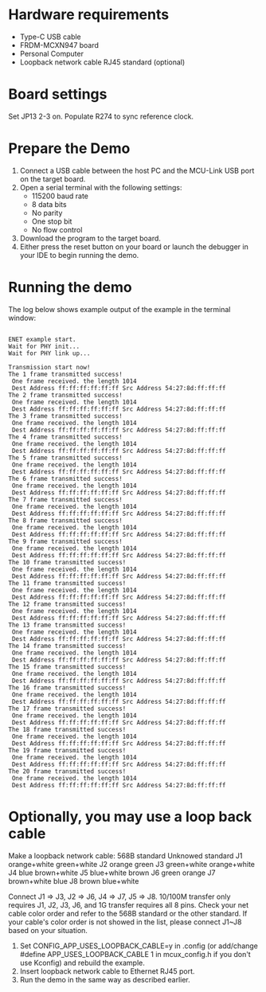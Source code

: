 Hardware requirements
=====================
- Type-C USB cable
- FRDM-MCXN947 board
- Personal Computer
- Loopback network cable RJ45 standard (optional)

Board settings
============
Set JP13 2-3 on.
Populate R274 to sync reference clock.

Prepare the Demo
===============
1.  Connect a USB cable between the host PC and the MCU-Link USB port on the target board.
2.  Open a serial terminal with the following settings:
    - 115200 baud rate
    - 8 data bits
    - No parity
    - One stop bit
    - No flow control
3.  Download the program to the target board.
4.  Either press the reset button on your board or launch the debugger in your IDE to begin running the demo.

Running the demo
================
The log below shows example output of the example in the terminal window:
~~~~~~~~~~~~~~~~~~~~~~~~~~~~~~~~~~~

ENET example start.
Wait for PHY init...
Wait for PHY link up...

Transmission start now!
The 1 frame transmitted success!
 One frame received. the length 1014
 Dest Address ff:ff:ff:ff:ff:ff Src Address 54:27:8d:ff:ff:ff
The 2 frame transmitted success!
 One frame received. the length 1014
 Dest Address ff:ff:ff:ff:ff:ff Src Address 54:27:8d:ff:ff:ff
The 3 frame transmitted success!
 One frame received. the length 1014
 Dest Address ff:ff:ff:ff:ff:ff Src Address 54:27:8d:ff:ff:ff
The 4 frame transmitted success!
 One frame received. the length 1014
 Dest Address ff:ff:ff:ff:ff:ff Src Address 54:27:8d:ff:ff:ff
The 5 frame transmitted success!
 One frame received. the length 1014
 Dest Address ff:ff:ff:ff:ff:ff Src Address 54:27:8d:ff:ff:ff
The 6 frame transmitted success!
 One frame received. the length 1014
 Dest Address ff:ff:ff:ff:ff:ff Src Address 54:27:8d:ff:ff:ff
The 7 frame transmitted success!
 One frame received. the length 1014
 Dest Address ff:ff:ff:ff:ff:ff Src Address 54:27:8d:ff:ff:ff
The 8 frame transmitted success!
 One frame received. the length 1014
 Dest Address ff:ff:ff:ff:ff:ff Src Address 54:27:8d:ff:ff:ff
The 9 frame transmitted success!
 One frame received. the length 1014
 Dest Address ff:ff:ff:ff:ff:ff Src Address 54:27:8d:ff:ff:ff
The 10 frame transmitted success!
 One frame received. the length 1014
 Dest Address ff:ff:ff:ff:ff:ff Src Address 54:27:8d:ff:ff:ff
The 11 frame transmitted success!
 One frame received. the length 1014
 Dest Address ff:ff:ff:ff:ff:ff Src Address 54:27:8d:ff:ff:ff
The 12 frame transmitted success!
 One frame received. the length 1014
 Dest Address ff:ff:ff:ff:ff:ff Src Address 54:27:8d:ff:ff:ff
The 13 frame transmitted success!
 One frame received. the length 1014
 Dest Address ff:ff:ff:ff:ff:ff Src Address 54:27:8d:ff:ff:ff
The 14 frame transmitted success!
 One frame received. the length 1014
 Dest Address ff:ff:ff:ff:ff:ff Src Address 54:27:8d:ff:ff:ff
The 15 frame transmitted success!
 One frame received. the length 1014
 Dest Address ff:ff:ff:ff:ff:ff Src Address 54:27:8d:ff:ff:ff
The 16 frame transmitted success!
 One frame received. the length 1014
 Dest Address ff:ff:ff:ff:ff:ff Src Address 54:27:8d:ff:ff:ff
The 17 frame transmitted success!
 One frame received. the length 1014
 Dest Address ff:ff:ff:ff:ff:ff Src Address 54:27:8d:ff:ff:ff
The 18 frame transmitted success!
 One frame received. the length 1014
 Dest Address ff:ff:ff:ff:ff:ff Src Address 54:27:8d:ff:ff:ff
The 19 frame transmitted success!
 One frame received. the length 1014
 Dest Address ff:ff:ff:ff:ff:ff Src Address 54:27:8d:ff:ff:ff
The 20 frame transmitted success!
 One frame received. the length 1014
 Dest Address ff:ff:ff:ff:ff:ff Src Address 54:27:8d:ff:ff:ff

~~~~~~~~~~~~~~~~~~~~~~~~~~~~~~~~~~~

Optionally, you may use a loop back cable
====================================
Make a loopback network cable:
      568B standard 	 Unknowed standard
J1    orange+white       green+white
J2    orange             green
J3    green+white        orange+white
J4    blue               brown+white
J5    blue+white         brown
J6    green              orange
J7    brown+white        blue
J8    brown              blue+white

Connect J1 => J3, J2 => J6, J4 => J7, J5 => J8. 10/100M transfer only requires J1, J2, J3, J6, and 1G transfer requires all 8 pins.
Check your net cable color order and refer to the 568B standard or the other standard. If your cable's color order is not showed in the list,
please connect J1~J8 based on your situation.

1.  Set CONFIG_APP_USES_LOOPBACK_CABLE=y in .config (or add/change #define APP_USES_LOOPBACK_CABLE 1 in mcux_config.h if you don't use Kconfig) and rebuild the example.
2.  Insert loopback network cable to Ethernet RJ45 port.
3.  Run the demo in the same way as described earlier.